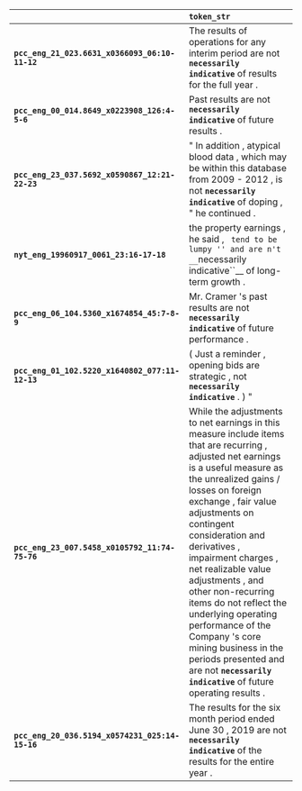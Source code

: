 |                                                 | `token_str`                                                                                                                                                                                                                                                                                                                                                                                                                                                                                                                                       |
|:------------------------------------------------|:--------------------------------------------------------------------------------------------------------------------------------------------------------------------------------------------------------------------------------------------------------------------------------------------------------------------------------------------------------------------------------------------------------------------------------------------------------------------------------------------------------------------------------------------------|
| **`pcc_eng_21_023.6631_x0366093_06:10-11-12`**  | The results of operations for any interim period are not __``necessarily indicative``__ of results for the full year .                                                                                                                                                                                                                                                                                                                                                                                                                            |
| **`pcc_eng_00_014.8649_x0223908_126:4-5-6`**    | Past results are not __``necessarily indicative``__ of future results .                                                                                                                                                                                                                                                                                                                                                                                                                                                                           |
| **`pcc_eng_23_037.5692_x0590867_12:21-22-23`**  | " In addition , atypical blood data , which may be within this database from 2009 - 2012 , is not __``necessarily indicative``__ of doping , " he continued .                                                                                                                                                                                                                                                                                                                                                                                     |
| **`nyt_eng_19960917_0061_23:16-17-18`**         | the property earnings , he said , `` tend to be lumpy '' and are n't __``necessarily indicative``__ of long-term growth .                                                                                                                                                                                                                                                                                                                                                                                                                         |
| **`pcc_eng_06_104.5360_x1674854_45:7-8-9`**     | Mr. Cramer 's past results are not __``necessarily indicative``__ of future performance .                                                                                                                                                                                                                                                                                                                                                                                                                                                         |
| **`pcc_eng_01_102.5220_x1640802_077:11-12-13`** | ( Just a reminder , opening bids are strategic , not __``necessarily indicative``__ . ) "                                                                                                                                                                                                                                                                                                                                                                                                                                                         |
| **`pcc_eng_23_007.5458_x0105792_11:74-75-76`**  | While the adjustments to net earnings in this measure include items that are recurring , adjusted net earnings is a useful measure as the unrealized gains / losses on foreign exchange , fair value adjustments on contingent consideration and derivatives , impairment charges , net realizable value adjustments , and other non-recurring items do not reflect the underlying operating performance of the Company 's core mining business in the periods presented and are not __``necessarily indicative``__ of future operating results . |
| **`pcc_eng_20_036.5194_x0574231_025:14-15-16`** | The results for the six month period ended June 30 , 2019 are not __``necessarily indicative``__ of the results for the entire year .                                                                                                                                                                                                                                                                                                                                                                                                             |
